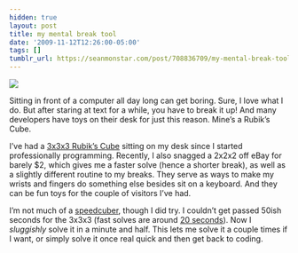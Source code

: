 ```yaml
---
hidden: true
layout: post
title: my mental break tool
date: '2009-11-12T12:26:00-05:00'
tags: []
tumblr_url: https://seanmonstar.com/post/708836709/my-mental-break-tool
---
```

 ![](https://64.media.tumblr.com/tumblr_l46b03yQZJ1qzhan1o1_640.jpg)  

Sitting in front of a computer all day long can get boring. Sure, I love what I do. But after staring at text for a while, you have to break it up! And many developers have toys on their desk for just this reason. Mine’s a Rubik’s Cube.

I’ve had a [3x3x3 Rubik’s Cube](http://www.amazon.com/gp/product/B00081RYNC?tag=mcgf-20) sitting on my desk since I started professionally programming. Recently, I also snagged a 2x2x2 off eBay for barely $2, which gives me a faster solve (hence a shorter break), as well as a slightly different routine to my breaks. They serve as ways to make my wrists and fingers do something else besides sit on a keyboard. And they can be fun toys for the couple of visitors I’ve had.

I’m not much of a [speedcuber](http://en.wikipedia.org/wiki/Speedcubing), though I did try. I couldn’t get passed 50ish seconds for the 3x3x3 (fast solves are around [20 seconds](http://www.youtube.com/watch?v=Xrjkjz1l4qw&NR=1)). Now I _sluggishly_ solve it in a minute and half. This lets me solve it a couple times if I want, or simply solve it once real quick and then get back to coding.

